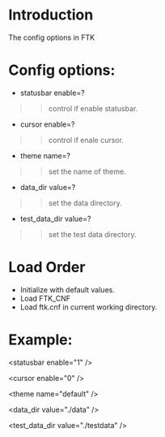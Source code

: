 # Introduction #

The config options in FTK


# Config options: #

  * statusbar enable=?
> > control if enable statusbar.

  * cursor enable=?
> > control if enale cursor.

  * theme name=?
> > set the name of theme.

  * data\_dir value=?
> > set the data directory.

  * test\_data\_dir value=?
> > set the test data directory.

# Load Order #

  * Initialize with default values.
  * Load FTK\_CNF
  * Load ftk.cnf in current working directory.

# Example: #



&lt;statusbar     enable="1" /&gt;




&lt;cursor        enable="0" /&gt;




&lt;theme         name="default" /&gt;




<data\_dir      value="./data" />




<test\_data\_dir value="./testdata" />




